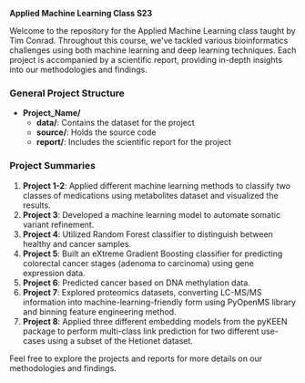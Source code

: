 **Applied Machine Learning Class S23**  

Welcome to the repository for the Applied Machine Learning class taught by Tim Conrad. Throughout this course, we've tackled various bioinformatics challenges using both machine learning and deep learning techniques. Each project is accompanied by a scientific report, providing in-depth insights into our methodologies and findings.

### General Project Structure

- **Project_Name/**
  - **data/**: Contains the dataset for the project
  - **source/**: Holds the source code
  - **report/**: Includes the scientific report for the project

### Project Summaries

1. **Project 1-2**: Applied different machine learning methods to classify two classes of medications using metabolites dataset and visualized the results.
2. **Project 3**: Developed a machine learning model to automate somatic variant refinement.
3. **Project 4**: Utilized Random Forest classifier to distinguish between healthy and cancer samples.
4. **Project 5**: Built an eXtreme Gradient Boosting classifier for predicting colorectal cancer stages (adenoma to carcinoma) using gene expression data.
5. **Project 6**: Predicted cancer based on DNA methylation data.
6. **Project 7**: Explored proteomics datasets, converting LC-MS/MS information into machine-learning-friendly form using PyOpenMS library and binning feature engineering method.
7. **Project 8**: Applied three different embedding models from the pyKEEN package to perform multi-class link prediction for two different use-cases using a subset of the Hetionet dataset.

Feel free to explore the projects and reports for more details on our methodologies and findings.

